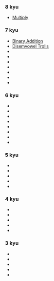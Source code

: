 ### 8 kyu
- [Multiply](https://www.codewars.com/kata/50654ddff44f800200000004)

### 7 kyu
- [Binary Addition](https://www.codewars.com/kata/551f37452ff852b7bd000139)
- [Disemvowel Trolls](https://www.codewars.com/kata/52fba66badcd10859f00097e)
- []()
- []()
- []()
- []()
- []()
- []()
- []()

### 6 kyu
- []()
- []()
- []()
- []()
- []()
- []()
- []()
- []()

### 5 kyu
- []()
- []()
- []()
- []()
- []()

### 4 kyu
- []()
- []()
- []()
- []()
- []()

### 3 kyu
- []()
- []()
- []()
- []()
- []()